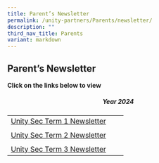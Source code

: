 ```yaml
---
title: Parent’s Newsletter
permalink: /unity-partners/Parents/newsletter/
description: ""
third_nav_title: Parents
variant: markdown
---
```

## Parent’s Newsletter

**Click on the links below to view**



##### <center>Year 2024</center>

|  |  |  |
|:---:|---|---|
| [Unity Sec Term 1 Newsletter ](https://issuu.com/unitysec/docs/t1_newsletter_2024) |  |  |
|  |  |  |
| [Unity Sec Term 2 Newsletter ](https://issuu.com/unitysec/docs/2024_uss_term_2_newsletter?fr=xKAE9_zU1NQ) |  |  |
|  |  |  |
| [Unity Sec Term 3 Newsletter ](https://issuu.com/unitysec/docs/t3_newsletter_2024?fr=xKAE9_zU1NQ) |  |  |